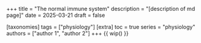 +++
title = "The normal immune system"
description = "[description of md page]"
date = 2025-03-21
draft = false

[taxonomies]
tags = ["physiology"]
[extra]
toc = true
series = "physiology"
authors = ["author 1", "author 2"]
+++
{{ wip() }}

</br>
</br>

<div class="blur-container">

</div>
